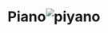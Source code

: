# Piano![piyano](https://user-images.githubusercontent.com/96682275/148044143-32399c24-904d-420d-b49e-153b9e1f300d.jpg)
